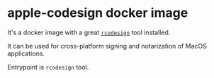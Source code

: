 # apple-codesign docker image

It's a docker image with a great [`rcodesign`](https://github.com/indygreg/apple-platform-rs) tool installed. 

It can be used for cross-platform signing and notarization of MacOS applications.

Entrypoint is `rcodesign` tool.
